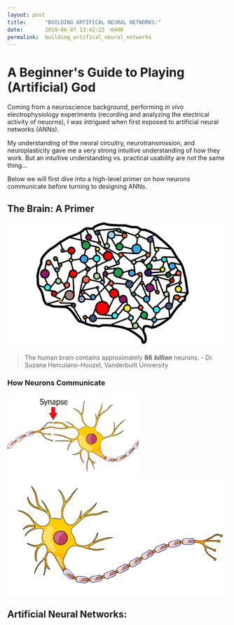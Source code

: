 ```yaml
---
layout: post
title:      "BUILDING ARTIFICAL NEURAL NETWORKS:"
date:       2019-06-07 13:42:22 -0400
permalink:  building_artifical_neural_networks
---
```


# A Beginner's Guide to Playing (Artificial) God

Coming from a neuroscience background, performing _in vivo_ electrophysiology experiments (recording and analyzing the electrical activity of neuorns), I was intrigued when first exposed to artificial neural networks (ANNs). 

My understanding of the  neural circuitry, neurotransmission, and neuroplasticity gave me a very strong intuitive understanding of how they work. But an intuitive understanding vs. practical usability are _not_ the same thing...

Below we will first dive into a high-level primer on how neurons communicate before turning to designing ANNs.
## The Brain: A Primer

<img src="https://raw.githubusercontent.com/jirvingphd/dsc-4-final-project-online-ds-ft-021119/master/blog/brain_neural_network_illustration.png" width="700">

> The human brain contains approximately **86** ***billion*** neurons. 
>       - Dr. Suzana Herculano-Houzel, Vanderbuilt University

### How Neurons Communicate

<img src="https://raw.githubusercontent.com/jirvingphd/dsc-4-final-project-online-ds-ft-021119/master/blog/synapse-7d_orig.gif" width="300">

<img src="https://raw.githubusercontent.com/jirvingphd/dsc-4-final-project-online-ds-ft-021119/master/blog/neuron-gif_orig.gif" width="500">


## Artificial Neural Networks: 
